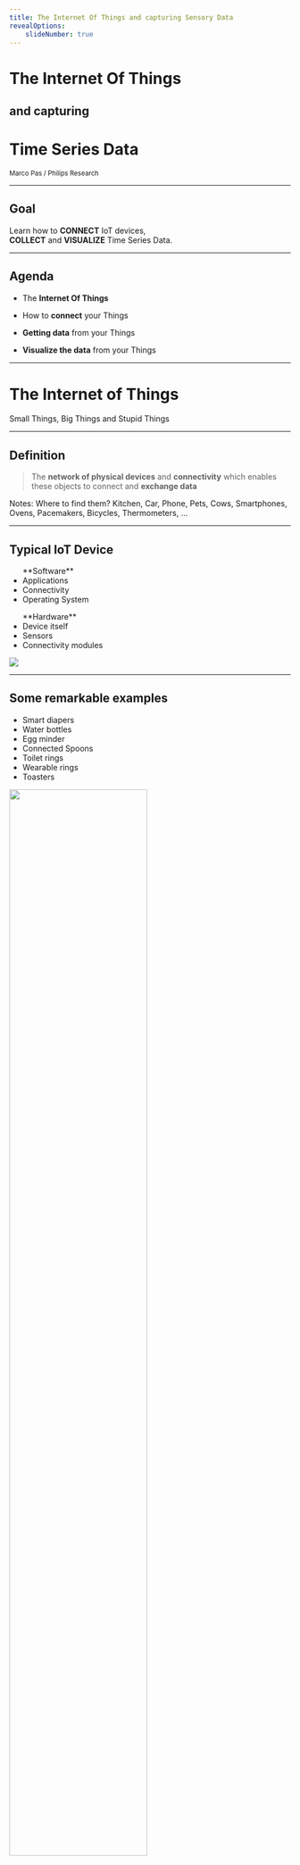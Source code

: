 ```yaml
---
title: The Internet Of Things and capturing Sensory Data
revealOptions:
    slideNumber: true
---
```


# **The Internet Of Things** 

## and capturing 

# **Time Series Data**

<small>Marco Pas / Philips Research</small>

---

## Goal

Learn how to **CONNECT** IoT devices,  
**COLLECT** and **VISUALIZE** Time Series Data.

---

## Agenda

+ The **Internet Of Things**

+ How to **connect** your Things

+ **Getting data** from your Things

+ **Visualize the data** from your Things

---

# The **Internet of Things**

Small Things, Big Things and Stupid Things

----

## Definition

> The **network of physical devices** 
> and **connectivity** which enables these 
> objects to connect and **exchange data**

Notes:
Where to find them? Kitchen, Car, Phone, Pets, Cows,  Smartphones, Ovens, Pacemakers, Bicycles, Thermometers, ...

----

## Typical IoT Device

<div class="multiCol">
    <div class="col">
        <ul>
            **Software**
            <li>Applications</li>
            <li>Connectivity</li>
            <li>Operating System</li>
        </ul>
    </div>
    <div class="col">
        <ul>
            **Hardware**
            <li>Device itself</li>
            <li>Sensors</li>
            <li>Connectivity modules</li>
        </ul>
    </div>
</div>

![](./images/raspberry_pi.jpg) <!-- .element height="40%" width="40%" -->


----

## Some **remarkable** examples

<div class="multiCol">
    <div class="col">
        <ul>
            <li>Smart diapers</li>
            <li>Water bottles</li>
            <li>Egg minder</li>
            <li>Connected Spoons</li>
            <li>Toilet rings</li>
            <li>Wearable rings</li>
            <li>Toasters</li>
        </ul>
    </div>
    <div class="col">
        <img src="./images/iot-diaper.png" height="70%">
    </div>
</div>
----

## Some **cool** examples

----
<!-- .slide: data-background="./images/iot-device-hue.jpg" -->
## Ambient Experience

<div class="multiCol" style="color:white">
    <div class="col">
        <ul>
            <li>Smart Home</li>
        </ul>
    </div>
</div>

----
<!-- .slide: data-background="./images/iot-device-wearables.jpg" -->

## Wearables

<div class="multiCol" style="color:white">
    <div class="col">
        <ul>
            <li>Health Monitoring</li>
        </ul>
    </div>
    <div class="col">
        <ul>
            <li>Assistive Technology</li>
        </ul>
    </div>
</div>

----
<!-- .slide: data-background="./images/iot-device-smart-pharming.jpg"-->

## <div style="color:black;">Smart Farming</div>

<div class="multiCol" style="color:black">
    <div class="col">
        <ul>
            <li>Precision Farming</li>
        </ul>
    </div>
    <div class="col">
        <ul>
            <li>Livestock Monitoring</li>
        </ul>
    </div>
</div>

----
<!-- .slide: data-background="rgb(181, 83, 60)" -->

## IOT is hard <i class="fas fa-exclamation-triangle"></i> 

> IoT Projects have a 75% Failure Rate

+ Long completion times
+ Poor quality of the data collected
+ IoT integration
+ Budget overruns
+ Data privacy / Security

----
<!-- .slide: data-background="rgb(181, 83, 60)" -->

![](./images/iot-device-smart-toy.jpg)

Note: Fisher-Price smart bear allowed hacking of children's biographical data.

----
<!-- .slide: data-background="rgb(181, 83, 60)" -->
![](./images/iot-device-smart-fridge.jpg)

Note: Samsung had a smart fridge that didn’t check SSL certificates, which meant someone could use a man-in-the-middle attack to snag your Google login information.

----
<!-- .slide: data-background="rgb(181, 83, 60)" -->
![](./images/iot-device-ddos.jpg)

Note: A hack in October of 2016 used IoT devices to shut down massive portions of the internet, the victim was a company called Dyn, which is one of the entities that route web traffic.

----
<i class="fas fa-exclamation-triangle fa-2x"></i>

When you start playing around with IOT devices do not forget about **security and data privacy**.

---

# How to **connect** Your Things

Natively & using AWS IOT

----

## Connectivity Requirements

+ **Lightweight** and Bandwidth Efficient
+ **Simple** to implement
+ **Data Agnostic**
+ Continuous **Session Awareness**
+ Support **Quality of Service**

----

## Connectivity Candidates

<i class="fas fa-tablet fa-2x"></i>  <i class="fas fa-arrows-alt-h fa-2x"></i> <i class="fas fa-cloud fa-2x"></i> <i class="fas fa-arrows-alt-h fa-2x"></i> <i class="fas fa-server fa-2x"></i>

+ REST/GRPC
+ AMQP
+ XMPP
+ STOMP
+ **MQTT**
+ CoAP

----

## **MQ** **T**elemetry **T**ransport

> MQTT is a Client Server **publish/subscribe messaging transport protocol**. <br><br> Standardized under OASIS.

Note: Developed out of IBM’s pervasive computing team and their work with partners in the industrial sector.

----

## MQTT Parts

![](./images/mqtt/iot-broker-pub-sub.png) <!-- .element height="90%" width="90%" -->

----

## MQTT Tooling

<div class="multiCol">
    <div class="col">
        <ul>
            <u>Brokers</u>
            <li>**Mosquitto**</li>
            <li>HiveMQ</li>
            <li>ActiveMQ</li>
            <li>RabbitMQ</li>
            <li>emqttd</li>
            <li>**AWS IOT**</li>
            <li>...</li>
        </ul>
    </div>
    <div class="col">
        <ul>
            <u>Clients</u>
            <li>**Paho**</li>
            <li>**Spring Integration**</li>
            <li>...</li>
        </ul>
    </div>
    <div class="col">
        <ul>
            <u>Tools</u>
            <li>MQTT.fx</li>
            <li>MyMQTT</li>
            <li>MQTT Lens</li>
            <li>**MQTTBox**</li>
            <li>...</li>
        </ul>
    </div>
</div>

----

# IoT & MQTT **Natively**

----

##### Demo - Overview

![](./images/mqtt/mqtt-pub-sub.png)

----

##### Demo - **Run broker  & connect client**

![](./images/mqtt/mqtt-demo-step1.png)  <!--  .element  height="90%"  width="90%"  -->

----

```
// file: docker-compose.yml
version: "3"
services:

  mosquitto:
    image: eclipse-mosquitto:1.4.12
    container_name: mosquitto
    ports:
      - 1883:1883       # MQTT port
      - 9001:9001       # MQTT websocket port
    volumes:
      - $PWD/../../mosquitto/config/mosquitto.conf:/mosquitto/config/mosquitto.conf
      - $PWD/../../mosquitto/data:/mosquitto/data
```

----

## Demo

## **Run broker  & connect client**

----

## MQTT Connect

What                  |                Description
--------------------- | ------------------------------------------
**ClientId**          | Unique identifier of each client
**Username/Password** | Authenticating/Authorization
**Last Will Message** | Notify other clients, when a client disconnects ungracefully

----

## MQTT Connect Example

```java
String clientId = MqttClient.generateClientId();
MqttClient client = new MqttClient("tcp://localhost:1883", clientId);

MqttConnectOptions connOpts = new MqttConnectOptions();
connOpts.setUserName("foo");
connOpts.setPassword("bar");

client.connect(connOpts);
```

----

##### Demo - **Publish & Subscribe**

![](./images/mqtt/mqtt-demo-step2.png)  <!--  .element  height="90%"  width="90%"  -->

----

##### Demo - **Publish & Subscribe**

```
// Publish a message
$ mosquitto_pub -t "myhome/livingroom/temperature" -m '0.1' # publish a message
$ mosquitto_pub -t "myhome/livingroom/temperature" -l       # publish by line

// Start a subscriber
$ mosquitto_sub -v -t "myhome/livingroom/temperature"
$ mosquitto_sub -v -t "myhome/+/temperature"                # using + wildcard
$ mosquitto_sub -v -t "myhome/#"                            # using # wildcards
```

----

## Demo

##  **Publish & Subscribe**

----

## MQTT Message

What           |                Description
-------------- | ------------------------------------------
**Payload**    | Data agnostic payload (images, texts, any binary data)
**Topicname**  | A simple string, hierarchically structured
**Retainflag** | Retain last message if no subscribers
**QoS**        | The quality level of this message (0/1/2)

----

## MQTT Publish Example

```java
String clientId = MqttClient.generateClientId();
MqttClient client = new MqttClient("tcp://localhost:1883", clientId);
MqttConnectOptions connOpts = new MqttConnectOptions();
connOpts.setUserName("foo");
connOpts.setPassword("bar");
client.connect(connOpts);

// publish
MqttMessage message = new MqttMessage();
message.setPayload("Hello world from Java".getBytes());
client.publish("iot_data", message);
client.disconnect();
```

----

##### Demo - **SpringBoot/Grails and MQTT**

![](./images/mqtt/mqtt-demo-step3.png)  <!--  .element  height="90%"  width="90%"  -->

----

## SpringBoot/Grails and MQTT

It is just as simple as adding dependencies on:

```
// file:build.gradle
compile "org.springframework.boot:spring-boot-starter-integration"
compile "org.springframework.integration:spring-integration-mqtt"
```

----

## Spring Integration and MQTT
![](./images/mqtt/springboot-integration-mqtt.png)  <!--  .element  height="90%"  width="90%"  -->

----

## Mqtt Client
```
// MqttClient
@Bean
DefaultMqttPahoClientFactory mqttClientFactory() {
    DefaultMqttPahoClientFactory factory = new DefaultMqttPahoClientFactory()
    defaultMqttPahoClientFactory.setServerURIs("tcp://localhost:1883")
    return factory
}
```

----

## InputChannel
```
// InputChannel
@Bean
MessageChannel mqttInputChannel() {
    return new DirectChannel()
}

@Bean
MessageProducerSupport mqttInbound() {
    MqttPahoMessageDrivenChannelAdapter adapter = 
        new MqttPahoMessageDrivenChannelAdapter(
            UUID.randomUUID().toString(),
            mqttClientFactory(),
            "myhome/livingroom/temperature"         // subscribe to topic
    );
    // some code intentionally omitted
    adapter.setOutputChannel(mqttInputChannel())    // send to channel
    return adapter
}

```
----

## MessageHandler
```
// MessageHandler
@Bean
@ServiceActivator(inputChannel = "mqttInputChannel")
MessageHandler stringHandler() {
    return new MessageHandler() {
        @Override
        void handleMessage(Message<?> message) throws MessagingException {
            println message.payload.toString()
        }
    }
}
```
----

## Demo

##  **SpringBoot/Grails and MQTT**

----

# Amazon **AWS IoT**

----

![](./images/aws/aws-iot.png)  <!--  .element  height="100%"  width="100%"  -->

----

![](./images/aws/aws-iot-things.png)  <!--  .element  height="100%"  width="100%"  -->


----

## AWS IoT - Rules

![](./images/aws/aws-iot-rules.png)  <!--  .element  height="100%"  width="100%"  -->

----

## AWS IoT offerings

* IoT Core
* Device Management
* GreenGrass
* IoT Analytics
* Amazon FreeRTOS
* IoT 1-Click
* IoT Button

----

##### Demo - **AWS IoT - Publish & Subscribe**

![](./images/mqtt/mqtt-demo-step4.png)  <!--  .element  height="90%"  width="90%"  -->

----

## Connect to AWS IoT

Requirements
* **Register your thing** inside AWS IoT
* Generate certificate for your thing
* Attach policy to the certificate

```json
{
  "Version": "2012-10-17",
  "Statement": [
    {
      "Effect": "Allow",
      "Action": "iot:*",
      "Resource": "arn:aws:iot:<region>:<arnId>:*"
    }
  ]
}
```

----

## AWS IoT - Publish & Subscribe

Publish
```
mosquitto_pub --cafile aws-iot-rootCA.pem --cert <device-certificate>.pem.crt 
  --key <private-key>.pem.key  -h <aws-iot-endpoint> -p 8883 
  -t <topicName> -m "Hello from Mosquitto"
```

Subscribe
```
mosquitto_sub --cafile aws-iot-rootCA.pem --cert <device-certificate>.pem.crt 
  --key <private-key>.pem.key  -h <aws-iot-endpoint> -p 8883 
  -t <topicName>
```

----

## Demo

##  **AWS IoT - Publish & Subscribe**

---

# **Getting data** from your Things

Large amounts of time stamped data

----

## Time Stamped Data

Applications rely on a form of data that  

**measures how things change over time.**  

Where time isn’t just a metric, but a primary axis!

----

## Time Series data

A time-series is a sequence of data points consisting of successive measurements made **over a time interval**
  
> [timestamp] [metadata/tags] [fields+values]

----

## Database Trends

![](./images/database-trends.png)

----

## Time Series database

![](./images/why.png)  <!--  .element  height="40%"  width="40%"  -->

+ Scale
+ Usability

Note: 

Scale: Time-series data accumulates very quickly. (For example, a single connected car will collect 25GB of data per hour.) And normal databases are not designed to handle that scale: relational databases fare poorly with very large datasets; NoSQL databases fare better at scale, but can still be outperformed by a database fine-tuned for time-series data. In contrast, time-series databases (which can be based on relational or NoSQL databases) handle scale by introducing efficiencies that are only possible when you treat time as a first class citizen. These efficiencies result in performance improvements, including: higher ingest rates, faster queries at scale (although some support more queries than others), and better data compression.

Usability: TSDBs also typically include functions and operations common to time-series data analysis: data retention policies, continuous queries, flexible time aggregations, etc. Even if scale it not a concern at the moment (e.g., if you are just starting to collect data), these features can still provide a better user experience and make your life easier.

----

## Timeseries Database Ranking

![](./images/database-timeseries-db-ranking.png)

----

## InfluxData Products

![](./images/influxdata-products.png) <!--  .element  height="60%" width="60%" -->

----

## Introducing

<div class="multiCol">
    <div class="col">
        <ul>
            <li>Open source</li>
            <li>Written in Go</li>
            <li>Easy to use</li>
            <li>Automated data retention policy</li>
        </ul>
    </div>
        <div class="col">
        <ul>
            <li>Schemaless</li>
            <li>Client libraries available</li>
            <li>Support for large amounts of data</li>
        </ul>
    </div>
</div>

![](./images/influxdb-logo.png)  <!--  .element  height="30%"  width="40%" -->

----

## Data structure

+ **Measurement**, name of the measurement
+ **Tags**, metadata for the measurement
+ **Fields**, values for the measurement
+ **Timestamp**, primary index is always time

```
// example:

[measurement],[tags] [fields] [timestamp]

weather_sensor,crop=blueberries,region=north temp=50.1 1472515200000000000
weather_sensor,crop=blueberries,region=midwest temp=49.8 1472515200000000000
```

----

## Query Language

+ SQL Like
+ CLI & HTTP-Api for read and writes
+ Continuous Queries
+ Operators & Mathematical Functions
+ Automated data retention policies

```
// example:

SELECT MEAN("temp") FROM "weather_sensor" WHERE region = 'north'
```

----

## Data exploration

```sql
// GENERAL
SHOW DATABASES
SHOW SERIES
SHOW USERS

// SELECT
SELECT (*) FROM "wheather_sensor" GROUP BY region
SELECT (*) FROM "wheather_sensor" GROUP BY time(10m)
SELECT MEAN("temp") FROM "wheather_sensor" GROUP BY time(10m),region
SELECT MEAN("temp") FROM "wheather_sensor" GROUP BY time(10m),*
SELECT MEAN("temp") FROM "wheather_sensor" GROUP BY time(10m),* fill(none)

// INTO
SELECT MEAN("temp") INTO "grouped_data" FROM "wheather_sensor" GROUP BY time(10m)
```

----

## Writing data to InfluxDB
Manually using CLI or HTTP-API

```
INSERT weather_sensor,crop=blueberries,region=north temp=50.1
```
```
INSERT weather_sensor,crop=blueberries,region=north temp=50.1 1472515200000000000
```
or using client libraries  
(Python, Java, Go, Elixir, JavaScript, .Net, ...)

----

## InfluxDB Java Client

+ uses InfluxDB HTTP-API
+ Support batch operations
+ Write / Query
+ QueryResult mapper to POJO

```
influxDB.write(Point.measurement("cpu")
	.time(System.currentTimeMillis(), TimeUnit.MILLISECONDS)
	.addField("idle", 90L)
	.addField("user", 9L)
	.addField("system", 1L)
	.build());
```

```
Query query = new Query("SELECT idle FROM cpu", dbName);
```

----

## SpringBoot/Grails and InfluxDB

It is just as simple as adding dependencies on:

```
// file: build.gradle

compile "com.github.miwurster:spring-data-influxdb:1.6"
compile "org.influxdb:influxdb-java:2.9"
```

Result **DefaultInfluxDBTemplate** which can be configured using `application.yml`

----
## **Write** data
```
class InfluxDBWriterService {

    @Autowired
    DefaultInfluxDBTemplate defaultInfluxDBTemplate     // get the template

    def writeToInfluxDB(json) {
        Point point = Point.measurement("temperature")  // create a point
                .time(System.currentTimeMillis(), TimeUnit.MILLISECONDS)
                .tag("location", json.location)
                .addField("temperature", new Double(json.temperature))
                .build()


        defaultInfluxDBTemplate.write(point)            // write a point to InfluxDB
    }
}
```

----

## **Query** data to POJO

```
InfluxDBResultMapper resultMapper = new InfluxDBResultMapper(); // threadsafe
Query query = new Query("SELECT * FROM cpu", defaultInfluxDbTemplate.getDatabase())
QueryResult queryResult = influxDB.query(query)
List<Cpu> cpuList = resultMapper.toPOJO(queryResult, Cpu.class)
```
```
@Measurement(name = "cpu")
public class Cpu {
    @Column(name = "time")
    private Instant time;
    @Column(name = "host", tag = true)
    private String hostname;
    // some code ommitted intentionally
}
```

----

## Demo

##  **Insert data** using Grails/SpringBoot

---

# **Visualize the data** from your Things

Pretty pictures

----

## Visualization **options**

![](./images/influxdb-grafana.png)

----

## Grafana Dashboard

![](./images/grafana-screenshot.png) <!--  .element  height="80%"  width="80%" -->

----

## Demo

##  Grafana - InfluxDB 

---

# Thank **you**